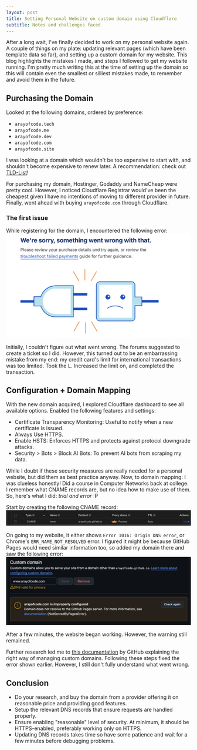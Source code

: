 ```yaml
---
layout: post
title: Setting Personal Website on custom domain using Cloudflare
subtitle: Notes and challenges faced
---
```


After a long wait, I've finally decided to work on my personal website again. A couple of things on my plate: updating relevant pages (which have been template data so far), and setting up a custom domain for my website. This blog highlights the mistakes I made, and steps I followed to get my website running. I'm pretty much writing this at the time of setting up the domain so this will contain even the smallest or silliest mistakes made, to remember and avoid them in the future.

## Purchasing the Domain

Looked at the following domains, ordered by preference:

- `arayofcode.tech`
- `arayofcode.me`
- `arayofcode.dev`
- `arayofcode.com`
- `arayofcode.site`

I was looking at a domain which wouldn't be too expensive to start with, and shouldn't become expensive to renew later. A recommendation: check out [TLD-List](https://tld-list.com/)!

For purchasing my domain, Hostinger, Godaddy and NameCheap were pretty cool. However, I noticed Cloudflare Registrar would've been the cheapest given I have no intentions of moving to different provider in future. Finally, went ahead with buying `arayofcode.com` through Cloudflare.

### The first issue

While registering for the domain, I encountered the following error:
![Payment Issue](/assets/posts/2024-12-15-dns-setting-personal-website/cloudflare-payment-issue.png)

Initially, I couldn't figure out what went wrong. The forums suggested to create a ticket so I did. However, this turned out to be an embarrassing mistake from my end: my credit card's limit for international transactions was too limited. Took the L. Increased the limit on, and completed the transaction.

## Configuration + Domain Mapping

With the new domain acquired, I explored Cloudflare dashboard to see all available options. Enabled the following features and settings:

- Certificate Transparency Monitoring: Useful to notify when a new certificate is issued.
- Always Use HTTPS.
- Enable HSTS: Enforces HTTPS and protects against protocol downgrade attacks.
- Security > Bots > Block AI Bots: To prevent AI bots from scraping my data.

While I doubt if these security measures are really needed for a personal website, but did them as best practice anyway. Now, to domain mapping: I was clueless honestly! Did a course in Computer Networks back at college. I remember what CNAME records are, but no idea how to make use of them. So, here's what I did: _trial and error_ :P

Start by creating the following CNAME record:
![CNAME showing error](/assets/posts/2024-12-15-dns-setting-personal-website/CNAME_errors.png)

On going to my website, it either shows `Error 1016: Origin DNS error`, or Chrome's `ERR_NAME_NOT_RESOLVED` error. I figured it might be because GitHub Pages would need similar information too, so added my domain there and saw the following error:
![GitHub Pages Routing Error](/assets/posts/2024-12-15-dns-setting-personal-website/github-pages-routing-error.png)

After a few minutes, the website began working. However, the warning still remained.

Further research led me to [this documentation](https://docs.github.com/en/pages/configuring-a-custom-domain-for-your-github-pages-site/managing-a-custom-domain-for-your-github-pages-site#dns-records-for-your-custom-domain) by GitHub explaining the right way of managing custom domains. Following these steps fixed the error shown earlier. However, I still don't fully understand what went wrong.

## Conclusion

- Do your research, and buy the domain from a provider offering it on reasonable price and providing good features.
- Setup the relevant DNS records that ensure requests are handled properly.
- Ensure enabling "reasonable" level of security. At minimum, it should be HTTPS-enabled, preferably working only on HTTPS.
- Updating DNS records takes time so have some patience and wait for a few minutes before debugging problems.